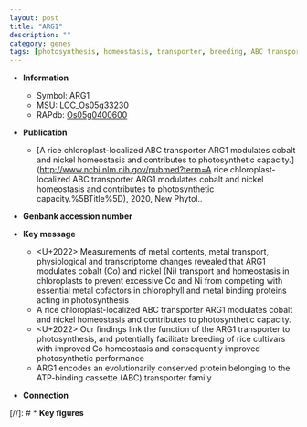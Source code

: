 ```yaml
---
layout: post
title: "ARG1"
description: ""
category: genes
tags: [photosynthesis, homeostasis, transporter, breeding, ABC transporter, metal transport]
---
```


* **Information**  
    + Symbol: ARG1  
    + MSU: [LOC_Os05g33230](http://rice.uga.edu/cgi-bin/ORF_infopage.cgi?orf=LOC_Os05g33230)  
    + RAPdb: [Os05g0400600](http://rapdb.dna.affrc.go.jp/viewer/gbrowse_details/irgsp1?name=Os05g0400600)  

* **Publication**  
    + [A rice chloroplast-localized ABC transporter ARG1 modulates cobalt and nickel homeostasis and contributes to photosynthetic capacity.](http://www.ncbi.nlm.nih.gov/pubmed?term=A rice chloroplast-localized ABC transporter ARG1 modulates cobalt and nickel homeostasis and contributes to photosynthetic capacity.%5BTitle%5D), 2020, New Phytol..

* **Genbank accession number**  

* **Key message**  
    + <U+2022> Measurements of metal contents, metal transport, physiological and transcriptome changes revealed that ARG1 modulates cobalt (Co) and nickel (Ni) transport and homeostasis in chloroplasts to prevent excessive Co and Ni from competing with essential metal cofactors in chlorophyll and metal binding proteins acting in photosynthesis
    + A rice chloroplast-localized ABC transporter ARG1 modulates cobalt and nickel homeostasis and contributes to photosynthetic capacity.
    + <U+2022> Our findings link the function of the ARG1 transporter to photosynthesis, and potentially facilitate breeding of rice cultivars with improved Co homeostasis and consequently improved photosynthetic performance
    + ARG1 encodes an evolutionarily conserved protein belonging to the ATP-binding cassette (ABC) transporter family

* **Connection**  

[//]: # * **Key figures**  


